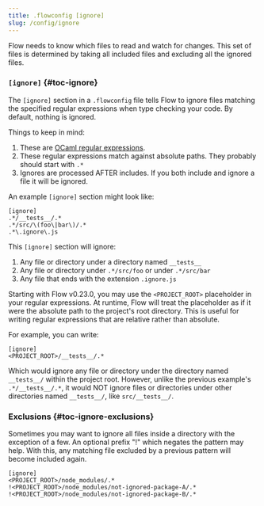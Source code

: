 ```yaml
---
title: .flowconfig [ignore]
slug: /config/ignore
---
```


Flow needs to know which files to read and watch for changes. This set of files
is determined by taking all included files and excluding all the ignored files.

### `[ignore]` {#toc-ignore}

The `[ignore]` section in a `.flowconfig` file tells Flow to ignore files
matching the specified regular expressions when type checking your code. By
default, nothing is ignored.

Things to keep in mind:

1. These are [OCaml regular   expressions](http://caml.inria.fr/pub/docs/manual-ocaml/libref/Str.html#TYPEregexp).
2. These regular expressions match against absolute paths. They probably should
   start with `.*`
3. Ignores are processed AFTER includes. If you both include and ignore a file
   it will be ignored.

An example `[ignore]` section might look like:

```
[ignore]
.*/__tests__/.*
.*/src/\(foo\|bar\)/.*
.*\.ignore\.js
```

This `[ignore]` section will ignore:

1. Any file or directory under a directory named `__tests__`
2. Any file or directory under `.*/src/foo` or under `.*/src/bar`
3. Any file that ends with the extension `.ignore.js`

Starting with Flow v0.23.0, you may use the `<PROJECT_ROOT>` placeholder in
your regular expressions. At runtime, Flow will treat the placeholder as if it
were the absolute path to the project's root directory. This is useful for
writing regular expressions that are relative rather than absolute.

For example, you can write:

```
[ignore]
<PROJECT_ROOT>/__tests__/.*
```

Which would ignore any file or directory under the directory named `__tests__/`
within the project root. However, unlike the previous example's
`.*/__tests__/.*`, it would NOT ignore files or directories under other
directories named `__tests__/`, like `src/__tests__/`.

### Exclusions {#toc-ignore-exclusions}
Sometimes you may want to ignore all files inside a directory with the exception of a few. An optional prefix "!" which negates the pattern may help. With this, any matching file excluded by a previous pattern will become included again.

```
[ignore]
<PROJECT_ROOT>/node_modules/.*
!<PROJECT_ROOT>/node_modules/not-ignored-package-A/.*
!<PROJECT_ROOT>/node_modules/not-ignored-package-B/.*
```
